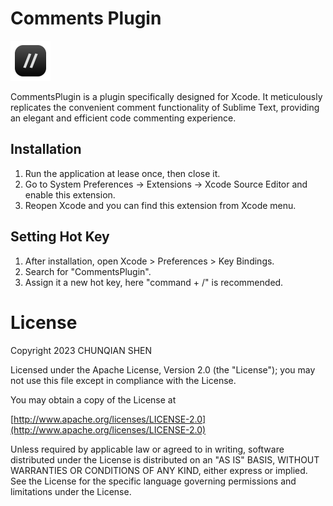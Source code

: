 # Comments Plugin

<img src="./Logo.png" style="width: 64px;" />

CommentsPlugin is a plugin specifically designed for Xcode. It meticulously replicates the convenient comment functionality of Sublime Text, providing an elegant and efficient code commenting experience.

## Installation

1. Run the application at lease once, then close it.
2. Go to System Preferences -> Extensions -> Xcode Source Editor and enable this extension.
3. Reopen Xcode and you can find this extension from Xcode menu.

## Setting Hot Key

1. After installation, open Xcode > Preferences > Key Bindings.
2. Search for "CommentsPlugin".
3. Assign it a new hot key, here "command + /" is recommended.

# License

Copyright 2023 CHUNQIAN SHEN  

Licensed under the Apache License, Version 2.0 (the "License"); you may not use this file except in compliance with the License.

You may obtain a copy of the License at

[http://www.apache.org/licenses/LICENSE-2.0](http://www.apache.org/licenses/LICENSE-2.0)

Unless required by applicable law or agreed to in writing, software distributed under the License is distributed on an "AS IS" BASIS, WITHOUT WARRANTIES OR CONDITIONS OF ANY KIND, either express or implied.  See the License for the specific language governing permissions and limitations under the License.
